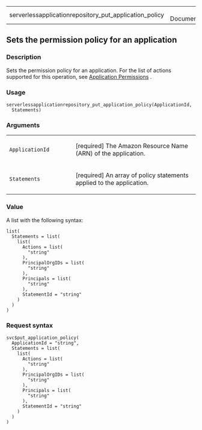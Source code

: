 <table style="width: 100%;">
<tbody>
<tr class="odd">
<td>serverlessapplicationrepository_put_application_policy</td>
<td style="text-align: right;">R Documentation</td>
</tr>
</tbody>
</table>

## Sets the permission policy for an application

### Description

Sets the permission policy for an application. For the list of actions
supported for this operation, see [Application
Permissions](https://docs.aws.amazon.com/serverlessrepo/latest/devguide/security_iam_resource-based-policy-examples.html#application-permissions)
.

### Usage

    serverlessapplicationrepository_put_application_policy(ApplicationId,
      Statements)

### Arguments

<table>
<colgroup>
<col style="width: 35%" />
<col style="width: 65%" />
</colgroup>
<tbody>
<tr class="odd">
<td><code
id="serverlessapplicationrepository_put_application_policy_:_ApplicationId">ApplicationId</code></td>
<td><p>[required] The Amazon Resource Name (ARN) of the
application.</p></td>
</tr>
<tr class="even">
<td><code
id="serverlessapplicationrepository_put_application_policy_:_Statements">Statements</code></td>
<td><p>[required] An array of policy statements applied to the
application.</p></td>
</tr>
</tbody>
</table>

### Value

A list with the following syntax:

    list(
      Statements = list(
        list(
          Actions = list(
            "string"
          ),
          PrincipalOrgIDs = list(
            "string"
          ),
          Principals = list(
            "string"
          ),
          StatementId = "string"
        )
      )
    )

### Request syntax

    svc$put_application_policy(
      ApplicationId = "string",
      Statements = list(
        list(
          Actions = list(
            "string"
          ),
          PrincipalOrgIDs = list(
            "string"
          ),
          Principals = list(
            "string"
          ),
          StatementId = "string"
        )
      )
    )
